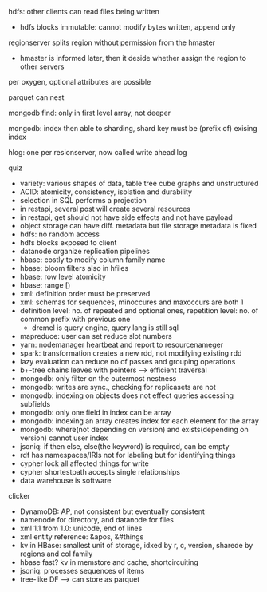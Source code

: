 hdfs: other clients can read files being written
- hdfs blocks immutable: cannot modify bytes written, append only

regionserver splits region without permission from the hmaster
- hmaster is informed later, then it deside whether assign the region to other servers

per oxygen, optional attributes are possible

parquet can nest

mongodb find: only in first level array, not deeper

mongodb: index then able to sharding, shard key must be (prefix of) exising index

hlog: one per resionserver, now called write ahead log

quiz
- variety: various shapes of data, table tree cube graphs and unstructured
- ACID: atomicity, consistency, isolation and durability
- selection in SQL performs a projection
- in restapi, several post will create several resources
- in restapi, get should not have side effects and not have payload
- object storage can have diff. metadata but file storage metadata is fixed
- hdfs: no random access
- hdfs blocks exposed to client
- datanode organize replication pipelines
- hbase: costly to modify column family name
- hbase: bloom filters also in hfiles
- hbase: row level atomicity
- hbase: range [)
- xml: definition order must be preserved
- xml: schemas for sequences, minoccures and maxoccurs are both 1
- definition level: no. of repeated and optional ones, repetition level: no. of common prefix with previous one
  - dremel is query engine, query lang is still sql
- mapreduce: user can set reduce slot numbers
- yarn: nodemanager heartbeat and report to resourcenameger
- spark: transformation creates a new rdd, not modifying existing rdd
- lazy evaluation can reduce no of passes and grouping operations
- b+-tree chains leaves with pointers --> efficient traversal
- mongodb: only filter on the outermost nestness
- mongodb: writes are sync., checking for replicasets are not
- mongodb: indexing on objects does not effect queries accessing subfields
- mongodb: only one field in index can be array
- mongodb: indexing an array creates index for each element for the array
- mongodb: where(not depending on version) and exists(depending on version) cannot user index
- jsoniq: if then else, else(the keyword) is required, can be empty
- rdf has namespaces/IRIs not for labeling but for identifying things
- cypher lock all affected things for write
- cypher shortestpath accepts single relationships
- data warehouse is software

clicker
- DynamoDB: AP, not consistent but eventually consistent
- namenode for directory, and datanode for files
- xml 1.1 from 1.0: unicode, end of lines
- xml entity reference: &apos, &#things
- kv in HBase: smallest unit of storage, idxed by r, c, version, sharede by regions and col family
- hbase fast? kv in memstore and cache, shortcircuiting
- jsoniq: processes sequences of items
- tree-like DF --> can store as parquet